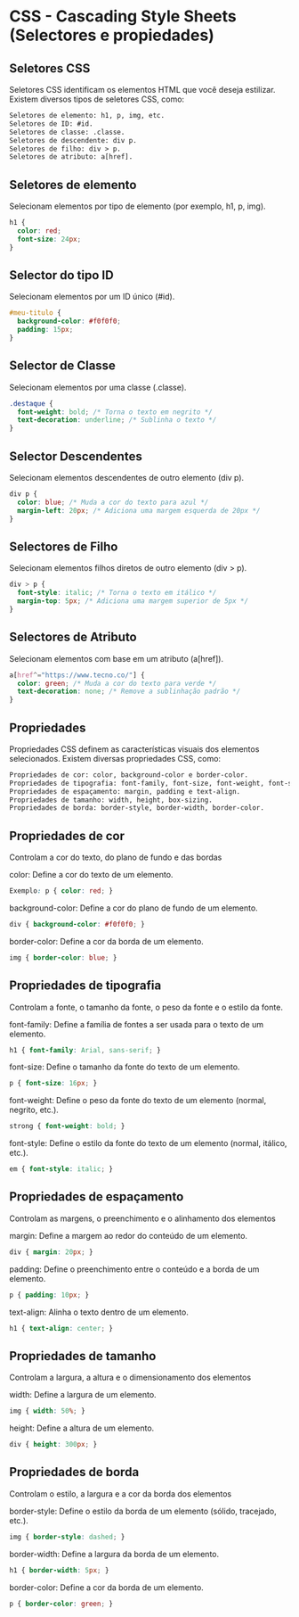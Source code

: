 # CSS - Cascading Style Sheets (Selectores e propiedades)
## Seletores CSS
Seletores CSS identificam os elementos HTML que você deseja estilizar.
Existem diversos tipos de seletores CSS, como:
```html
Seletores de elemento: h1, p, img, etc.
Seletores de ID: #id.
Seletores de classe: .classe.
Seletores de descendente: div p.
Seletores de filho: div > p.
Seletores de atributo: a[href].

```

## Seletores de elemento
Selecionam elementos por tipo de elemento (por exemplo, h1, p, img).
```css
h1 {
  color: red; 
  font-size: 24px;
}
```
## Selector do tipo ID
Selecionam elementos por um ID único (#id).
```css
#meu-titulo {
  background-color: #f0f0f0;
  padding: 15px;
}
```

## Selector de Classe
Selecionam elementos por uma classe (.classe).
```css
.destaque {
  font-weight: bold; /* Torna o texto em negrito */
  text-decoration: underline; /* Sublinha o texto */
}
```

## Selector Descendentes
Selecionam elementos descendentes de outro elemento (div p).
```css
div p {
  color: blue; /* Muda a cor do texto para azul */
  margin-left: 20px; /* Adiciona uma margem esquerda de 20px */
}
```

## Selectores de Filho
Selecionam elementos filhos diretos de outro elemento (div > p).
```css
div > p {
  font-style: italic; /* Torna o texto em itálico */
  margin-top: 5px; /* Adiciona uma margem superior de 5px */
}
```

## Selectores de Atributo
Selecionam elementos com base em um atributo (a[href]).
```css
a[href^="https://www.tecno.co/"] {
  color: green; /* Muda a cor do texto para verde */
  text-decoration: none; /* Remove a sublinhação padrão */
}
```

## Propriedades
Propriedades CSS definem as características visuais dos elementos selecionados.
Existem diversas propriedades CSS, como:
```html
Propriedades de cor: color, background-color e border-color.
Propriedades de tipografia: font-family, font-size, font-weight, font-style.
Propriedades de espaçamento: margin, padding e text-align.
Propriedades de tamanho: width, height, box-sizing.
Propriedades de borda: border-style, border-width, border-color.
```

## Propriedades de cor
Controlam a cor do texto, do plano de fundo e das bordas

color: Define a cor do texto de um elemento.
```css
Exemplo: p { color: red; }
```
background-color: Define a cor do plano de fundo de um elemento.
```css
div { background-color: #f0f0f0; }
```
border-color: Define a cor da borda de um elemento.
```css
img { border-color: blue; }
```

## Propriedades de tipografia
Controlam a fonte, o tamanho da fonte, o peso da fonte e o estilo da fonte.

font-family: Define a família de fontes a ser usada para o texto de um elemento.
```css
h1 { font-family: Arial, sans-serif; }
```
font-size: Define o tamanho da fonte do texto de um elemento.
```css
p { font-size: 16px; }
```
font-weight: Define o peso da fonte do texto de um elemento (normal, negrito, etc.).
```css
strong { font-weight: bold; }
```
font-style: Define o estilo da fonte do texto de um elemento (normal, itálico, etc.).
```css
em { font-style: italic; }
```

## Propriedades de espaçamento
Controlam as margens, o preenchimento e o alinhamento dos elementos

margin: Define a margem ao redor do conteúdo de um elemento.
```css
div { margin: 20px; }
```
padding: Define o preenchimento entre o conteúdo e a borda de um elemento.
```css
p { padding: 10px; }
```
text-align: Alinha o texto dentro de um elemento.
```css
h1 { text-align: center; }
```

## Propriedades de tamanho
Controlam a largura, a altura e o dimensionamento dos elementos

width: Define a largura de um elemento.
```css
img { width: 50%; }
```
height: Define a altura de um elemento.
```css
div { height: 300px; }
```

## Propriedades de borda
Controlam o estilo, a largura e a cor da borda dos elementos

border-style: Define o estilo da borda de um elemento (sólido, tracejado, etc.).
```css
img { border-style: dashed; }
```

border-width: Define a largura da borda de um elemento.
```css
h1 { border-width: 5px; }
```

border-color: Define a cor da borda de um elemento.
```css
p { border-color: green; }
```
